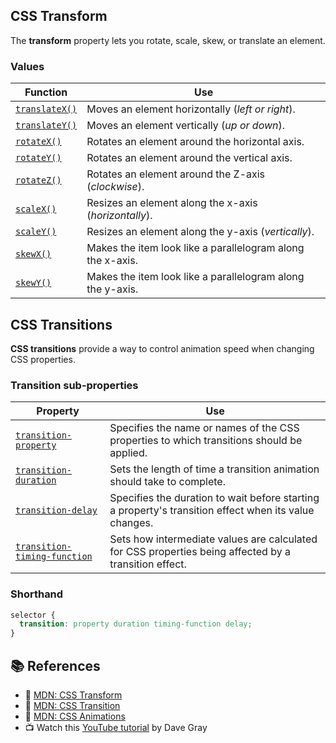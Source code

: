 ## CSS Transform
The **transform** property lets you rotate, scale, skew, or translate an element.

### Values
| Function | Use |
|----------|-----|
|[`translateX()`](https://developer.mozilla.org/en-US/docs/Web/CSS/transform-function/translateX) | Moves an element horizontally (*left or right*). |
|[`translateY()`](https://developer.mozilla.org/en-US/docs/Web/CSS/transform-function/translateY) | Moves an element vertically (*up or down*). |
|[`rotateX()`](https://developer.mozilla.org/en-US/docs/Web/CSS/transform-function/rotateX) | Rotates an element around the horizontal axis. |
|[`rotateY()`](https://developer.mozilla.org/en-US/docs/Web/CSS/transform-function/rotateY) | Rotates an element around the vertical axis. |
|[`rotateZ()`](https://developer.mozilla.org/en-US/docs/Web/CSS/transform-function/rotateZ) | Rotates an element around the Z-axis (*clockwise*). |
|[`scaleX()`](https://developer.mozilla.org/en-US/docs/Web/CSS/transform-function/scaleX) | Resizes an element along the x-axis (*horizontally*). |
|[`scaleY()`](https://developer.mozilla.org/en-US/docs/Web/CSS/transform-function/scaleY) | Resizes an element along the y-axis (*vertically*). |
|[`skewX()`](https://developer.mozilla.org/en-US/docs/Web/CSS/transform-function/skewX) | Makes the item look like a parallelogram along the x-axis. |
|[`skewY()`](https://developer.mozilla.org/en-US/docs/Web/CSS/transform-function/skewY) | Makes the item look like a parallelogram along the y-axis. |


## CSS Transitions
**CSS transitions** provide a way to control animation speed when changing CSS properties.

### Transition sub-properties
| Property | Use |
|----------|-----|
|[`transition-property`](https://developer.mozilla.org/en-US/docs/Web/CSS/transition-property) | Specifies the name or names of the CSS properties to which transitions should be applied. |
|[`transition-duration`](https://developer.mozilla.org/en-US/docs/Web/CSS/transition-duration) | Sets the length of time a transition animation should take to complete. |
|[`transition-delay`](https://developer.mozilla.org/en-US/docs/Web/CSS/transition-delay) | Specifies the duration to wait before starting a property's transition effect when its value changes. |
|[`transition-timing-function`](https://developer.mozilla.org/en-US/docs/Web/CSS/transition-timing-function) | Sets how intermediate values are calculated for CSS properties being affected by a transition effect. |

### Shorthand
```css
selector {
  transition: property duration timing-function delay;
}
```


## 📚 References

- 🔗 [MDN: CSS Transform](https://developer.mozilla.org/en-US/docs/Web/CSS/transform)
- 🔗 [MDN: CSS Transition](https://developer.mozilla.org/en-US/docs/Web/CSS/CSS_Transitions/Using_CSS_transitions)
- 🔗 [MDN: CSS Animations](https://developer.mozilla.org/en-US/docs/Web/CSS/CSS_Animations/Using_CSS_animations)
- 📺 Watch this [YouTube tutorial](https://youtu.be/PN5OC1mZlfY) by Dave Gray
